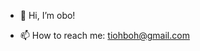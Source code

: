 - 👋 Hi, I’m obo!

- 📫 How to reach me: tiohboh@gmail.com

<!---
ohboh/ohboh is a ✨ special ✨ repository because its `README.md` (this file) appears on your GitHub profile.
You can click the Preview link to take a look at your changes.
--->

